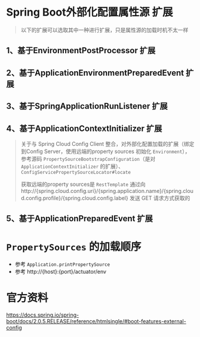 # Spring Boot外部化配置属性源 扩展

> 以下的扩展可以选取其中一种进行扩展，只是属性源的加载时机不太一样
## 1、基于EnvironmentPostProcessor 扩展
## 2、基于ApplicationEnvironmentPreparedEvent 扩展
## 3、基于SpringApplicationRunListener 扩展
## 4、基于ApplicationContextInitializer 扩展
> 关于与 Spring Cloud Config Client 整合，对外部化配置加载的扩展（绑定到Config Server，使用远端的property sources 初始化 `Environment`），参考源码
> `PropertySourceBootstrapConfiguration`（是对 `ApplicationContextInitializer` 的扩展）、`ConfigServicePropertySourceLocator#locate`
>
> 获取远端的property sources是 `RestTemplate` 通过向 http://{spring.cloud.config.uri}/{spring.application.name}/{spring.cloud.config.profile}/{spring.cloud.config.label} 发送 GET 请求方式获取的
## 5、基于ApplicationPreparedEvent 扩展

# `PropertySources` 的加载顺序

- 参考 `Application.printPropertySource`
- 参考 http://{host}:{port}/actuator/env

# 官方资料
https://docs.spring.io/spring-boot/docs/2.0.5.RELEASE/reference/htmlsingle/#boot-features-external-config
